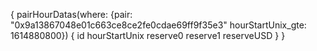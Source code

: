 {
  pairHourDatas(where: {pair: "0x9a13867048e01c663ce8ce2fe0cdae69ff9f35e3" hourStartUnix_gte: 1614880800}) {
    id
    hourStartUnix
    reserve0
    reserve1
    reserveUSD
  }
}
